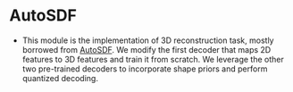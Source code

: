 # AutoSDF
- This module is the implementation of 3D reconstruction task, mostly borrowed from [AutoSDF](https://github.com/yccyenchicheng/AutoSDF). We modify the first decoder that maps 2D features to 3D features and train it from scratch. We leverage the other two pre-trained decoders to incorporate shape priors and perform quantized decoding.
